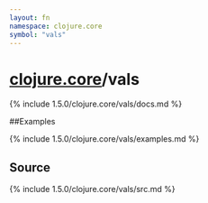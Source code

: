 ```yaml
---
layout: fn
namespace: clojure.core
symbol: "vals"
---
```


# [clojure.core](../)/vals

{% include 1.5.0/clojure.core/vals/docs.md %}

##Examples

{% include 1.5.0/clojure.core/vals/examples.md %}
## Source
{% include 1.5.0/clojure.core/vals/src.md %}

